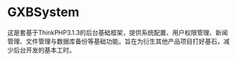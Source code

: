 # GXBSystem
这是套基于ThinkPHP3.1.3的后台基础框架，提供系统配置、用户权限管理、新闻管理、文件管理与数据库备份等基础功能。旨在为衍生其他产品项目打好基石，减少后台开发的基本工时。
